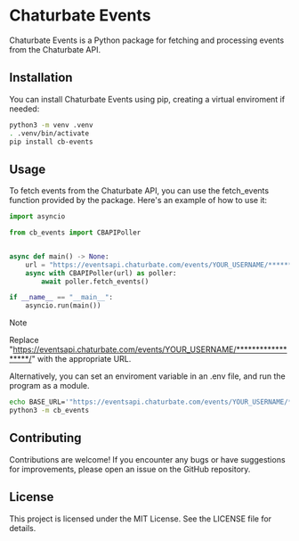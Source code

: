 # Chaturbate Events

Chaturbate Events is a Python package for fetching and processing events from the Chaturbate API.

## Installation

You can install Chaturbate Events using pip, creating a virtual enviroment if needed:

```bash
python3 -m venv .venv
. .venv/bin/activate
pip install cb-events
```

## Usage

To fetch events from the Chaturbate API, you can use the fetch_events function provided by the package. Here's an example of how to use it:

```python
import asyncio

from cb_events import CBAPIPoller


async def main() -> None:
    url = "https://eventsapi.chaturbate.com/events/YOUR_USERNAME/******************/"
    async with CBAPIPoller(url) as poller:
        await poller.fetch_events()

if __name__ == "__main__":
    asyncio.run(main())

```

> [!NOTE]
> Replace "https://eventsapi.chaturbate.com/events/YOUR_USERNAME/******************/" with the appropriate URL.

Alternatively, you can set an enviroment variable in an .env file, and run the program as a module.

```bash
echo BASE_URL='"https://eventsapi.chaturbate.com/events/YOUR_USERNAME/******************"' >> ./.env
python3 -m cb_events
```

## Contributing

Contributions are welcome! If you encounter any bugs or have suggestions for improvements, please open an issue on the GitHub repository.

## License

This project is licensed under the MIT License. See the LICENSE file for details.